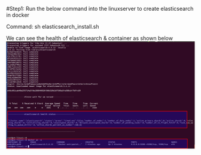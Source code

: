 #Step1:
Run the below command into the linuxserver to create elasticsearch in docker

Command: sh elasticsearch_install.sh

We can see the health of elasticsearch & container as shown below
![elasticsearch](https://github.com/gogularaja229/Devops_Exercise/blob/master/Exercise2/Selection_257.png)
